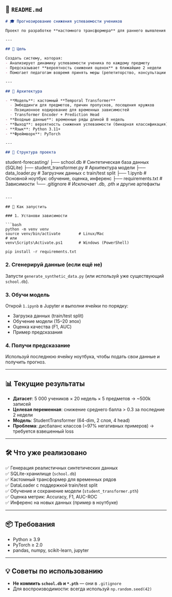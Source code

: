 ## 📄 `README.md`

```markdown
# 🎓 Прогнозирование снижения успеваемости учеников

Проект по разработке **кастомного трансформера** для раннего выявления риска снижения академической успеваемости школьников на основе временных рядов: оценок, посещаемости, участия в кружках и внешних событий.

---

## 🎯 Цель

Создать систему, которая:
- Анализирует динамику успеваемости ученика по каждому предмету
- Предсказывает **вероятность снижения оценок** в ближайшие 2 недели
- Помогает педагогам вовремя принять меры (репетиторство, консультации и т.д.)

---

## 🧠 Архитектура

- **Модель**: кастомный **Temporal Transformer**  
  - Эмбеддинги для предметов, причин пропусков, посещения кружков
  - Позиционное кодирование для временных зависимостей
  - Transformer Encoder + Prediction Head
- **Входные данные**: временные ряды длиной 8 недель
- **Выход**: вероятность снижения успеваемости (бинарная классификация)
- **Язык**: Python 3.11+
- **Фреймворк**: PyTorch

---

## 📁 Структура проекта

```
student-forecasting/
├── school.db                 # Синтетическая база данных (SQLite)
├── student_transformer.py    # Архитектура модели
├── data_loader.py            # Загрузчик данных с train/test split
├── 1.ipynb                   # Основной ноутбук: обучение, оценка, инференс
├── requirements.txt          # Зависимости
└── .gitignore                # Исключает .db, .pth и другие артефакты
```

---

## 🚀 Как запустить

### 1. Установи зависимости

```bash
python -m venv venv
source venv/bin/activate        # Linux/Mac
# или
venv\Scripts\Activate.ps1       # Windows (PowerShell)

pip install -r requirements.txt
```

### 2. Сгенерируй данные (если ещё не)

Запусти `generate_synthetic_data.py` (или используй уже существующий `school.db`).

### 3. Обучи модель

Открой `1.ipynb` в Jupyter и выполни ячейки по порядку:
- Загрузка данных (train/test split)
- Обучение модели (15–20 эпох)
- Оценка качества (F1, AUC)
- Пример предсказания

### 4. Получи предсказание

Используй последнюю ячейку ноутбука, чтобы подать свои данные и получить прогноз.

---

## 📊 Текущие результаты

- **Датасет**: 5 000 учеников × 20 недель × 5 предметов → ~500k записей
- **Целевая переменная**: снижение среднего балла > 0.3 за последние 2 недели
- **Модель**: StudentTransformer (64-dim, 2 слоя, 4 head)
- **Проблема**: дисбаланс классов (~97% негативных примеров) → требуется взвешенный loss

---

## 🛠️ Что уже реализовано

✅ Генерация реалистичных синтетических данных  
✅ SQLite-хранилище (`school.db`)  
✅ Кастомный трансформер для временных рядов  
✅ DataLoader с поддержкой train/test split  
✅ Обучение и сохранение модели (`student_transformer.pth`)  
✅ Оценка метрик: Accuracy, F1, AUC-ROC  
✅ Инференс на новых данных (пример в ноутбуке)


---

## 📦 Требования

- Python ≥ 3.9
- PyTorch ≥ 2.0
- pandas, numpy, scikit-learn, jupyter

---

## 💡 Советы по использованию

- **Не коммить `school.db` и `*.pth`** — они в `.gitignore`
- Для воспроизводимости: всегда используй `np.random.seed(42)`
